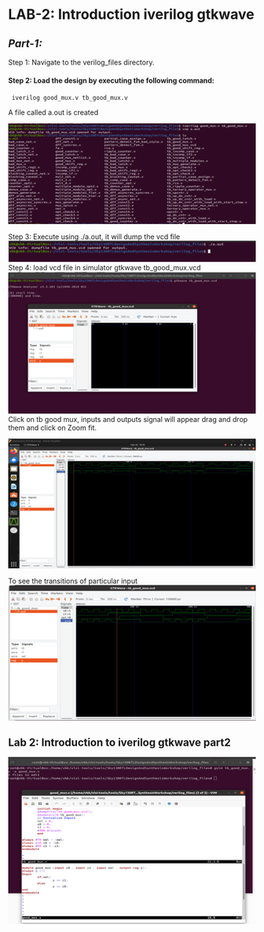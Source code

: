 # LAB-2: Introduction iverilog gtkwave
## *Part-1:*
Step 1: Navigate to the verilog_files directory.
#### Step 2: Load the design by executing the following command:

     iverilog good_mux.v tb_good_mux.v
     
A file called a.out is created

![a_dot_out](https://github.com/VBK0-0/Balakrishna_VSD-HDP/blob/main/Week1/Day_1/2_Labs_using_iverilog_and_gtkwave/Assets/a_dot_out.png)

Step 3: Execute using ./a.out, it will dump the vcd file
![dumpfile_created)](https://github.com/VBK0-0/Balakrishna_VSD-HDP/blob/main/Week1/Day_1/2_Labs_using_iverilog_and_gtkwave/Assets/dumpfile_created.png)
Step 4: load vcd file in simulator gtkwave tb_good_mux.vcd
![gtkwave](https://github.com/VBK0-0/Balakrishna_VSD-HDP/blob/main/Week1/Day_1/2_Labs_using_iverilog_and_gtkwave/Assets/gtkwave.png)
Click on tb good mux, inputs and outputs signal will appear drag and drop them and click on Zoom fit.

![gtkwave_good_mux_output](https://github.com/VBK0-0/Balakrishna_VSD-HDP/blob/main/Week1/Day_1/2_Labs_using_iverilog_and_gtkwave/Assets/gtkwave_output_good_mux.png)

To see the transitions of particular input
![gtkwave_transition](https://github.com/VBK0-0/Balakrishna_VSD-HDP/blob/main/Week1/Day_1/2_Labs_using_iverilog_and_gtkwave/Assets/gtkwave_transition.png)

## Lab 2: Introduction to iverilog gtkwave part2

![vim](https://github.com/VBK0-0/Balakrishna_VSD-HDP/blob/main/Week1/Day_1/2_Labs_using_iverilog_and_gtkwave/Assets/gvim.png)

